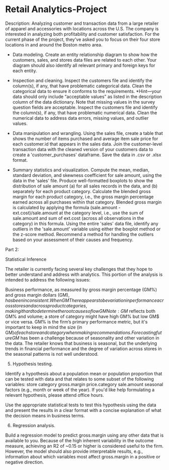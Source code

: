# Retail Analytics-Project

Description:
Analyzing customer and transaction data from a large retailer of apparel and accessories with locations across the U.S. The company is interested in analyzing both profitability and customer satisfaction. For the current phase of the project, they've asked you to focus on their four store locations in and around the Boston metro area.



- Data modeling.
Create an entity relationship diagram to show how the customers, sales, and stores data files are related to each other. Your diagram should also identify all relevant primary and foreign keys for each entity.

- Inspection and cleaning.
Inspect the customers file and identify the column(s), if any, that have problematic categorical data. Clean the categorical data to ensure it conforms to the requirements. *Hint—your data should only include “acceptable values” as listed in the description column of the data dictionary. Note that missing values in the survey question fields are acceptable. 
Inspect the customers file and identify the column(s), if any, that have problematic numerical data. Clean the numerical data to address data errors, missing values, and outlier values.

- Data manipulation and wrangling.
Using the sales file, create a table that shows the number of items purchased and average item sale price for each customer.id that appears in the sales data.
Join the customer-level transaction data with the cleaned version of your customers data to create a 'customer_purchases' dataframe. Save the data in .csv or .xlsx format.

- Summary statistics and visualization.
Compute the mean, median, standard deviation, and skewness coefficient for sale amount, using the data in the 'sales' file.
Produce well-formatted boxplots to show the distribution of sale amount (a) for all sales records in the data, and (b) separately for each product category.
Calculate the blended gross margin for each product category, i.e., the gross margin percentage earned across all purchases within that category. Blended gross margin is calculated by applying the formula (sale.amount - ext.cost)/sale.amount at the category level, i.e., use the sum of sale.amount and sum of ext.cost (across all observations in the category) in this formula.
Using the entire 'sales' data file, identify any outliers in the 'sale.amount' variable using either the boxplot method or the z-score method. Recommend a method for handling the outliers based on your assessment of their causes and frequency.
 

Part 2:

 Statistical Inference
 

The retailer is currently facing several key challenges that they hope to better understand and address with analytics. This portion of the analysis is intended to address the following issues:

 Business performance, as measured by gross margin percentage (GM%) and gross margin dollars (GM$), has been inconsistent.
When GM% is low relative to the company's average, it indicates that items were discounted more than usual (likely because they were slow to sell).
There appears to be variation in performance across stores and across product categories, making it hard to determine the root causes of low GM%.
Note: GM$ reflects both GM% and volume; a store of category might have high GM% but low GM$ or vice versa. GM% is the firm’s primary performance metric, but it's important to keep in mind the size (in GM$) of each store and category when making recommendations.
Forecasting future GM$ has been a challenge because of seasonality and other variation in the data.
The retailer knows that business is seasonal, but the underlying trends in financial performance and the degree of variation across stores in the seasonal patterns is not well understood.

5. Hypothesis testing.

Identify a hypothesis about a population mean or population proportion that can be tested with data and that relates to some subset of the following variables:
store
category
gross.margin
price.category
sale.amount
seasonal factors (e.g., month or week of the year). If you'd like help formulating a relevant hypothesis, please attend office hours.

Use the appropriate statistical tests to test this hypothesis using the data and present the results in a clear format with a concise explanation of what the decision means in business terms.

6. Regression analysis. 

Build a regression model to predict gross.margin using any other data that is available to you. Because of the high inherent variability in the outcome measure, achieving an R2 of ~0.15 or higher is considered useful to the firm. However, the model should also provide interpretable results, e.g., information about which variables most affect gross.margin in a positive or negative direction.
